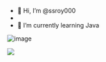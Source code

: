 - 👋 Hi, I’m @ssroy000
- 
- 🌱 I’m currently learning Java 


<!---
ssroy000/ssroy000 is a ✨ special ✨ repository because its `README.md` (this file) appears on your GitHub profile.
You can click the Preview link to take a look at your changes.
--->
![image](https://github.com/ssroy000/ssroy000/assets/161429550/fc647c27-4788-4303-8f47-93023cefdb71)

[![](https://visitcount.itsvg.in/api?id=ssr&label=Profile%20Views&color=10&icon=5&pretty=true)](https://visitcount.itsvg.in)
